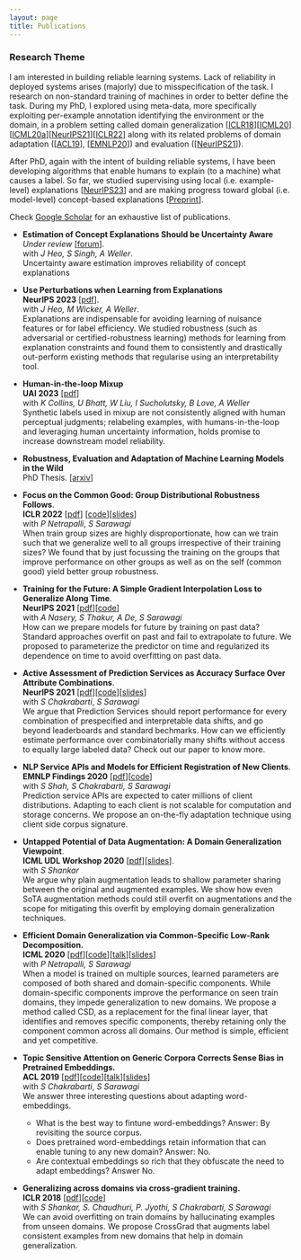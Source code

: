 ```yaml
---
layout: page
title: Publications
---
```


### Research Theme
I am interested in building reliable learning systems. Lack of reliability in deployed systems arises (majorly) due to misspecification of the task. I research on non-standard training of machines in order to better define the task. During my PhD, I explored using meta-data, more specifically exploiting per-example annotation identifying the environment or the domain, in a problem setting called domain generalization [[ICLR18](#crossgrad)][[ICML20](#csd)][[ICML20a](#dg_for_dr)][[NeurIPS21](#gi)][[ICLR22](#cgd)] along with its related problems of domain adaptation ([[ACL19](#srcsel)], [[EMNLP20](#topicsig)]) and evaluation  ([[NeurIPS21](#accsurf)]). 

After PhD, again with the intent of building reliable systems, I have been developing algorithms that enable humans to explain (to a machine) what causes a label. So far, we studied supervising using local (i.e. example-level) explanations [[NeurIPS23](#mlx)] and are making progress toward global (i.e. model-level) concept-based explanations [[Preprint](#uace)]. 

<!--
I am interested in studying the performance of Machine Learning systems beyond well-represented training distributions. Towards this objective, I work on generalization, evaluation and adaptation aspects of ML algorithms on unseen distributions.
An example of domain shift in practice is when an entity recognizer trained on news articles is used on emails or when an Automatic Speech Recognition engine trained on native-english speaker is deployed on foreign speakers. 

My research has three broad themes below. 

* **Generaliation**: Algorithms for training domain robust models: domain generalization. Can we exploit the natural variation between train domains and zero-shot generalize to unseen domains? [[ICLR18](#crossgrad)][[ICML20](#csd)][[ICML20a](#dg_for_dr)][[NeurIPS21](#gi)][[ICLR22](#cgd)]
* **Adaptation**: Neither (heavily-subscribed) service models nor (hardware-deficient) clients can afford standard fine-tuning. Can we adapt on the fly without parameter fine-tuning or labeled data? [[ACL19](#srcsel)] [[EMNLP20](#topicsig)]
* **Assessment**: How can we declare or predict test time failures? [[NeurIPS21](#accsurf)]
--> 

Check [Google Scholar](https://scholar.google.co.in/citations?user=DQddccYAAAAJ) for an exhaustive list of publications. 

<a name="uace"></a>
* **Estimation of Concept Explanations Should be Uncertainty Aware**   
  *Under review* [[forum](https://openreview.net/forum?id=WqsYs05Ri7)].  
  with *J Heo, S Singh, A Weller*.    
Uncertainty aware estimation improves reliability of concept explanations
<a name="mlx"></a>
* **Use Perturbations when Learning from Explanations**   
  **NeurIPS 2023** [[pdf](https://arxiv.org/pdf/2303.06419.pdf)].  
  with *J Heo, M Wicker, A Weller*.    
  Explanations are indispensable for avoiding learning of nuisance features or for label efficiency. 
  We studied robustness (such as adversarial or certified-robustness learning) methods for learning from explanation constraints and found them to consistently and drastically out-perform existing methods that regularise using an interpretability tool.
<a name="cgd"></a>
* **Human-in-the-loop Mixup**   
  **UAI 2023** [[pdf](https://arxiv.org/pdf/2211.01202.pdf)]   
  with *K Collins, U Bhatt, W Liu, I Sucholutsky, B Love, A Weller*   
  Synthetic labels used in mixup are not consistently aligned with human perceptual judgments; relabeling examples, with humans-in-the-loop and leveraging human uncertainty information, holds promise to increase downstream model reliability.
* **Robustness, Evaluation and Adaptation of Machine Learning Models in the Wild**    
  PhD Thesis. [[arxiv](https://arxiv.org/abs/2303.02781)]
  
* **Focus on the Common Good: Group Distributional Robustness Follows**.   
  **ICLR 2022** [[pdf](https://arxiv.org/pdf/2110.02619.pdf)] [[code](https://github.com/vihari/CGD/)][[slides](https://docs.google.com/presentation/d/1ZFkwx6QxZgLD6X0ld7FAi6bJUe90Pif0ZGTc9A3pOeM/edit?usp=drive_link)]   
  with *P Netrapalli*, *S Sarawagi*   
  When train group sizes are highly disproportionate, how can we train such that we generalize well to all groups irrespective of their training sizes? We found that by just focussing the training on the groups that improve performance on other groups as well as on the self (common good) yield better group robustness.   
<a name="gi"></a>
* **Training for the Future: A Simple Gradient Interpolation Loss to Generalize Along Time**.  
  **NeurIPS 2021** [[pdf](https://openreview.net/pdf?id=U7SBcmRf65)][[code](https://github.com/anshuln/Training-for-the-Future)]  
  with *A Nasery, S Thakur, A De, S Sarawagi*  
How can we prepare models for future by training on past data? Standard approaches overfit on past and fail to extrapolate to future. We proposed to parameterize the predictor on time and regularized its dependence on time to avoid overfitting on past data.     
<a name="accsurf"></a>
* **Active Assessment of Prediction Services as Accuracy Surface Over Attribute Combinations**.  
  **NeurIPS 2021** [[pdf](https://arxiv.org/pdf/2108.06514.pdf)][[code](https://github.com/vihari/AAA)][[slides](https://docs.google.com/presentation/d/1cKjO5ROhr-PN_rwb0VTqKTye_ZKpW4Yy8XxX_Hz6CME/edit?usp=sharing)]  
  with *S Chakrabarti*, *S Sarawagi*  
  We argue that Prediction Services should report performance for every combination of prespecified and interpretable data shifts, and go beyond leaderboards and standard bechmarks. How can we efficiently estimate performance over combinatorially many shifts without access to equally large labeled data? Check out our paper to know more.      
<a name="topicsig"></a>
* **NLP Service APIs and Models for Efficient Registration of New Clients**.   
  **EMNLP Findings 2020** [[pdf](https://arxiv.org/pdf/2010.01526.pdf)][[code](https://github.com/sahil00199/KYC)]   
  with *S Shah, S Chakrabarti, S Sarawagi*   
  Prediction service APIs are expected to cater millions of client distributions. Adapting to each client is not scalable for computation and storage concerns. 
  We propose an on-the-fly adaptation technique using client side corpus signature.    
<a name="dg_for_dr"></a>
* **Untapped Potential of Data Augmentation: A Domain Generalization Viewpoint**.   
  **ICML UDL Workshop 2020** [[pdf](https://arxiv.org/abs/2007.04662)][[slides](https://docs.google.com/presentation/d/1IZuAc9GKrB2WO00kWOo1FOMs8sGBWe7XZLrhfZNHAJY/edit?usp=sharing)].       
  with *S Shankar*   
  We argue why plain augmentation leads to shallow parameter sharing between the original and augmented examples. We show how even SoTA augmentation methods could still overfit on augmentations and the scope for mitigating this overfit by employing domain generalization techniques.  
<a name="csd"></a>
* **Efficient Domain Generalization via Common-Specific Low-Rank Decomposition.**  
  **ICML 2020** [[pdf](https://arxiv.org/abs/2003.12815)][[code](https://github.com/vihari/CSD/)][[talk](https://icml.cc/virtual/2020/poster/6528)][[slides](https://docs.google.com/presentation/d/1x0MXQrutH1XJunhCPPqaHhWnqn49fZcPyMyJEdGDWv4/edit?usp=sharing)]    
  with *P Netrapalli, S Sarawagi*   
  When a model is trained on multiple sources, learned parameters are composed of both shared and domain-specific components. 
  While domain-specific components improve the performance on seen train domains, they impede generalization to new domains. 
  We propose a method called CSD, as a replacement for the final linear layer, that identifies and removes specific components, thereby retaining only the component common across all domains.   Our method is simple, efficient and yet competitive.  
<a name="srcsel"></a>
* **Topic Sensitive Attention on Generic Corpora Corrects Sense Bias in Pretrained Embeddings.**  
  **ACL 2019** [[pdf](https://arxiv.org/abs/1906.02688)][[code](https://github.com/vihari/focussed_embs)][[talk](https://vimeo.com/384490539)][[slides](https://docs.google.com/presentation/d/1cEiov879145R6oOBESjif2PcsNXKljZPORegf6_fEMU/edit?usp=sharing)]  
  with *S Chakrabarti*, *S Sarawagi*    
  We answer three interesting questions about adapting word-embeddings.
  + What is the best way to fintune word-embeddings? Answer: By revisiting the source corpus.
  + Does pretrained word-embeddings retain information that can enable tuning to any new domain? Answer: No.
  + Are contextual embeddings so rich that they obfuscate the need to adapt embeddings? Answer No.   
<a name="crossgrad"></a>
* **Generalizing across domains via cross-gradient training.**   
  **ICLR 2018** [[pdf](https://arxiv.org/pdf/1804.10745.pdf)][[code](https://github.com/vihari/crossgrad)]   
  with *S Shankar, S. Chaudhuri, P. Jyothi, S Chakrabarti, S Sarawagi*   
  We can avoid overfitting on train domains by hallucinating examples from unseen domains. We propose CrossGrad that augments label consistent examples from new domains that help in domain generalization.
